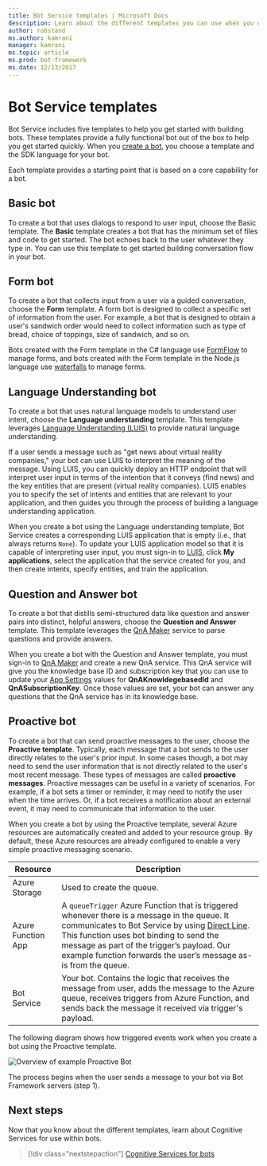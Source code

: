 ```yaml
---
title: Bot Service templates | Microsoft Docs
description: Learn about the different templates you can use when you create a bot with Bot Service.
author: robstand
ms.author: kamrani
manager: kamrani
ms.topic: article
ms.prod: bot-framework
ms.date: 12/13/2017
---
```


# Bot Service templates
Bot Service includes five templates to help you get started with building bots. These templates provide a fully functional bot out of the box to help you get started quickly. When you [create a bot](bot-service-quickstart.md), you choose a template and the SDK language for your bot.

Each template provides a starting point that is based on a core capability for a bot. 

## Basic bot
To create a bot that uses dialogs to respond to user input, choose the Basic template. The **Basic** template creates a bot that has the minimum set of files and code to get started. The bot echoes back to the user whatever they type in. You can use this template to get started building conversation flow in your bot.

## Form bot
To create a bot that collects input from a user via a guided conversation, choose the **Form** template. A form bot is designed to collect a specific set of information from the user. For example, a bot that is designed to obtain a user's sandwich order would need to collect information such as type of bread, choice of toppings, size of sandwich, and so on.

Bots created with the Form template in the C# language use [FormFlow](dotnet/bot-builder-dotnet-formflow.md) to manage forms, and bots created with the Form template in the Node.js language use [waterfalls](nodejs/bot-builder-nodejs-dialog-waterfall.md) to manage forms.

## Language Understanding bot
To create a bot that uses natural language models to understand user intent, choose the **Language understanding** template. This template leverages <a href="https://www.luis.ai" target="_blank">Language Understanding (LUIS)</a> to provide natural language understanding.

If a user sends a message such as "get news about virtual reality companies," your bot can use LUIS to interpret the meaning of the message. Using LUIS, you can quickly deploy an HTTP endpoint that will interpret user input in terms of the intention that it conveys (find news) and the key entities that are present (virtual reality companies). LUIS enables you to specify the set of intents and entities that are relevant to your application, and then guides you through the process of building a language understanding application.

When you create a bot using the Language understanding template, Bot Service creates a corresponding LUIS application that is empty (i.e., that always returns `None`). To update your LUIS application model so that it is capable of interpreting user input, you must sign-in to <a href="https://www.luis.ai" target="_blank">LUIS</a>, click **My applications**, select the application that the service created for you, and then create intents, specify entities, and train the application.

## Question and Answer bot
To create a bot that distills semi-structured data like question and answer pairs into distinct, helpful answers, choose the **Question and Answer** template. This template leverages the <a href="https://qnamaker.ai">QnA Maker</a> service to parse questions and provide answers. 

When you create a bot with the Question and Answer template, you must sign-in to <a href="https://qnamaker.ai">QnA Maker</a> and create a new QnA service. This QnA service will give you the knowledge base ID and subscription key that you can use to update your [App Settings](bot-service-manage-settings.md) values for **QnAKnowldegebasedId** and **QnASubscriptionKey**. Once those values are set, your bot can answer any questions that the QnA service has in its knowledge base.

## Proactive bot
To create a bot that can send proactive messages to the user, choose the **Proactive template**. Typically, each message that a bot sends to the user directly relates to the user's prior input. In some cases though, a bot may need to send the user information that is not directly related to the user's most recent message. These types of messages are called **proactive messages**. Proactive messages can be useful in a variety of scenarios. For example, if a bot sets a timer or reminder, it may need to notify the user when the time arrives. Or, if a bot receives a notification about an external event, it may need to communicate that information to the user. 

When you create a bot by using the Proactive template, several Azure resources are automatically created and added to your resource group. By default, these Azure resources are already configured to enable a very simple proactive messaging scenario. 

| Resource | Description |
|----|----|
| Azure Storage | Used to create the queue. |
| Azure Function App | A `queueTrigger` Azure Function that is triggered whenever there is a message in the queue. It communicates to Bot Service by using [Direct Line](https://docs.microsoft.com/bot-framework/rest-api/bot-framework-rest-direct-line-3-0-concepts). This function uses bot binding to send the message as part of the trigger’s payload. Our example function forwards the user’s message as-is from the queue.
| Bot Service | Your bot. Contains the logic that receives the message from user, adds the message to the Azure queue, receives triggers from Azure Function, and sends back the message it received via trigger's payload. |

The following diagram shows how triggered events work when you create a bot using the Proactive template.

![Overview of example Proactive Bot](~/media/bot-proactive-diagram.png)

The process begins when the user sends a message to your bot via Bot Framework servers (step 1).

## Next steps
Now that you know about the different templates, learn about Cognitive Services for use within bots.

> [!div class="nextstepaction"]
> [Cognitive Services for bots](bot-service-concept-intelligence.md)
